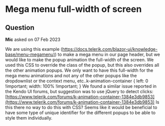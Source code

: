 # Mega menu full-width of screen

## Question

**Mic** asked on 07 Feb 2023

We are using this example ([https://docs.telerik.com/blazor-ui/knowledge-base/menu-megamenu)](https://docs.telerik.com/blazor-ui/knowledge-base/menu-megamenu)) to make a mega menu in our page header, but we would like to make the popup animation the full-width of the screen. We used this CSS to override the class of the popup, but this also overrides all the other animation popups. We only want to have this full-width for the mega menu animations and not any of the other popups like the dropdownlist or the context menu, etc..k-animation-container { left: 0 !important; width: 100% !important; } We found a similar issue reported in the Kendo UI forums, but suggestion was to use jQuery to detect clicks: [https://www.telerik.com/forums/k-animation-container-1384e3db9853](https://www.telerik.com/forums/k-animation-container-1384e3db9853) Is this there no way to do this with CSS? Seems like it would be beneficial to have some type of unique identifier for the different popups to be able to style them individually.
